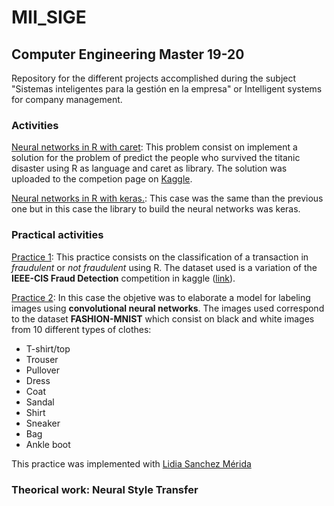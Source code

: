 # MII_SIGE
## Computer Engineering Master 19-20
Repository for the different projects accomplished during the subject "Sistemas inteligentes para la gestión en la empresa" or Intelligent systems for company management. 

### Activities
[Neural networks in R with caret](#): This problem consist on implement a solution for the problem of predict the people who survived the titanic disaster using R as language and caret as library. The solution was uploaded to the competion page on [Kaggle](https://www.kaggle.com/c/titanic).

[Neural networks in R with keras.](#): This case was the same than the previous one but in this case the library to build the neural networks was keras.

### Practical activities
[Practice 1](#):	This practice consists on the classification of a transaction in _fraudulent_ or _not fraudulent_ using R. The dataset used is a variation of the __IEEE-CIS Fraud Detection__ competition in kaggle ([link](https://www.kaggle.com/c/ieee-fraud-detection/data)).  

[Practice 2](https://github.com/ProyectosComunes-MII/SIGE-P2): In this case the objetive was to elaborate a model for labeling images using __convolutional neural networks__. The images used correspond to the dataset __FASHION-MNIST__ which consist on black and white images from 10 different types of clothes: 
-	T-shirt/top
-	Trouser
-	Pullover
-	Dress
-	Coat
-	Sandal
-	Shirt
-	Sneaker
-	Bag
-	Ankle boot

This practice was implemented with [Lidia Sanchez Mérida](https://github.com/lidiasm)

### Theorical work: Neural Style Transfer